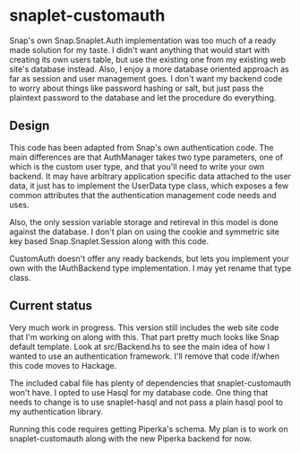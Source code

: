 # snaplet-customauth

Snap's own Snap.Snaplet.Auth implementation was too much of a ready
made solution for my taste.  I didn't want anything that would start
with creating its own users table, but use the existing one from my
existing web site's database instead.  Also, I enjoy a more database
oriented approach as far as session and user management goes.  I don't
want my backend code to worry about things like password hashing or
salt, but just pass the plaintext password to the database and let the
procedure do everything.

## Design

This code has been adapted from Snap's own authentication code.  The
main differences are that AuthManager takes two type parameters, one
of which is the custom user type, and that you'll need to write your
own backend.  It may have arbitrary application specific data attached
to the user data, it just has to implement the UserData type class,
which exposes a few common attributes that the authentication
management code needs and uses.

Also, the only session variable storage and retireval in this model is
done against the database.  I don't plan on using the cookie and
symmetric site key based Snap.Snaplet.Session along with this code.

CustomAuth doesn't offer any ready backends, but lets you implement
your own with the IAuthBackend type implementation.  I may yet rename
that type class.

## Current status

Very much work in progress.  This version still includes the web site
code that I'm working on along with this.  That part pretty much looks
like Snap default template.  Look at src/Backend.hs to see the main
idea of how I wanted to use an authentication framework.  I'll remove
that code if/when this code moves to Hackage.

The included cabal file has plenty of dependencies that
snaplet-customauth won't have.  I opted to use Hasql for my database
code.  One thing that needs to change is to use snaplet-hasql and not
pass a plain hasql pool to my authentication library.

Running this code requires getting Piperka's schema.  My plan is to
work on snaplet-customauth along with the new Piperka backend for now.
